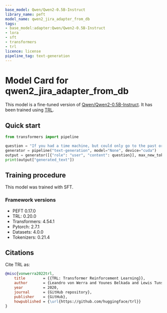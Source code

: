 ```yaml
---
base_model: Qwen/Qwen2-0.5B-Instruct
library_name: peft
model_name: qwen2_jira_adapter_from_db
tags:
- base_model:adapter:Qwen/Qwen2-0.5B-Instruct
- lora
- sft
- transformers
- trl
licence: license
pipeline_tag: text-generation
---
```


# Model Card for qwen2_jira_adapter_from_db

This model is a fine-tuned version of [Qwen/Qwen2-0.5B-Instruct](https://huggingface.co/Qwen/Qwen2-0.5B-Instruct).
It has been trained using [TRL](https://github.com/huggingface/trl).

## Quick start

```python
from transformers import pipeline

question = "If you had a time machine, but could only go to the past or the future once and never return, which would you choose and why?"
generator = pipeline("text-generation", model="None", device="cuda")
output = generator([{"role": "user", "content": question}], max_new_tokens=128, return_full_text=False)[0]
print(output["generated_text"])
```

## Training procedure

 


This model was trained with SFT.

### Framework versions

- PEFT 0.17.0
- TRL: 0.20.0
- Transformers: 4.54.1
- Pytorch: 2.7.1
- Datasets: 4.0.0
- Tokenizers: 0.21.4

## Citations



Cite TRL as:
    
```bibtex
@misc{vonwerra2022trl,
	title        = {{TRL: Transformer Reinforcement Learning}},
	author       = {Leandro von Werra and Younes Belkada and Lewis Tunstall and Edward Beeching and Tristan Thrush and Nathan Lambert and Shengyi Huang and Kashif Rasul and Quentin Gallou{\'e}dec},
	year         = 2020,
	journal      = {GitHub repository},
	publisher    = {GitHub},
	howpublished = {\url{https://github.com/huggingface/trl}}
}
```